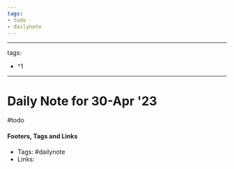 ```yaml
---
tags:
- todo
- dailynote
---
```


---
tags:
- ^1
---

# Daily Note for 30-Apr '23
#todo


#### Footers, Tags and Links
- Tags: #dailynote 
- Links: 

[^1]: